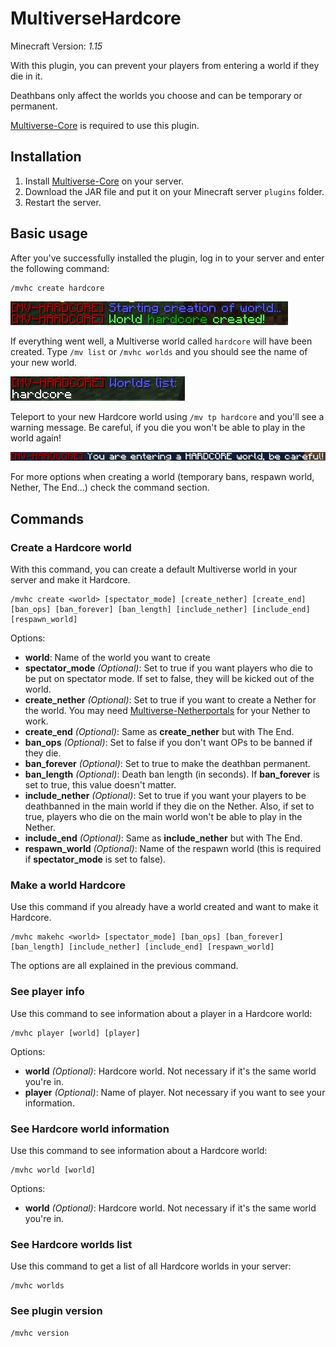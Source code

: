 # MultiverseHardcore
Minecraft Version: _1.15_

With this plugin, you can prevent your players from entering a world if they die in it.

Deathbans only affect the worlds you choose and can be temporary or permanent.

[Multiverse-Core](https://github.com/Multiverse/Multiverse-Core) is required to use this plugin.

## Installation

1. Install [Multiverse-Core](https://github.com/Multiverse/Multiverse-Core) on your server.
2. Download the JAR file and put it on your Minecraft server ``plugins`` folder.
3. Restart the server.

## Basic usage
After you've successfully installed the plugin, log in to your server and enter the following command:
```
/mvhc create hardcore
```
![World hardcore created](images/1.png)

If everything went well, a Multiverse world called ``hardcore`` will have been created.
Type ``/mv list`` or ``/mvhc worlds`` and you should see the name of your new world.

![mvhc worlds output](images/2.png)

Teleport to your new Hardcore world using ``/mv tp hardcore`` and you'll see a warning message. Be careful, if you die you won't be able to play in the world again!

![Be careful, you are entering a HARDCORE world](images/3.png)

For more options when creating a world (temporary bans, respawn world, Nether, The End...) check the command section.

## Commands

### Create a Hardcore world
With this command, you can create a default Multiverse world in your server and make it Hardcore.
```
/mvhc create <world> [spectator_mode] [create_nether] [create_end] [ban_ops] [ban_forever] [ban_length] [include_nether] [include_end] [respawn_world]
```
Options:
* __world__: Name of the world you want to create
* __spectator_mode__ _(Optional)_: Set to true if you want players who die to be put on spectator mode. If set to false, they will be kicked out of the world.
* __create_nether__ _(Optional)_: Set to true if you want to create a Nether for the world. You may need [Multiverse-Netherportals](https://github.com/Multiverse/Multiverse-Core/wiki/Install-%28NetherPortals%29) for your Nether to work.
* __create_end__ _(Optional)_: Same as __create_nether__ but with The End.
* __ban_ops__ _(Optional)_: Set to false if you don't want OPs to be banned if they die.
* __ban_forever__ _(Optional)_: Set to true to make the deathban permanent.
* __ban_length__ _(Optional)_: Death ban length (in seconds). If __ban_forever__ is set to true, this value doesn't matter.
* __include_nether__ _(Optional)_: Set to true if you want your players to be deathbanned in the main world if they die on the Nether. Also, if set to true, players who die on the main world won't be able to play in the Nether.
* __include_end__ _(Optional)_:  Same as __include_nether__ but with The End.
* __respawn_world__ _(Optional)_: Name of the respawn world (this is required if __spectator_mode__ is set to false).

### Make a world Hardcore
Use this command if you already have a world created and want to make it Hardcore.
```
/mvhc makehc <world> [spectator_mode] [ban_ops] [ban_forever] [ban_length] [include_nether] [include_end] [respawn_world]
```
The options are all explained in the previous command.

### See player info
Use this command to see information about a player in a Hardcore world:
```
/mvhc player [world] [player]
```
Options:
* __world__ _(Optional)_: Hardcore world. Not necessary if it's the same world you're in.
* __player__ _(Optional)_: Name of player. Not necessary if you want to see your information.

### See Hardcore world information
Use this command to see information about a Hardcore world:
```
/mvhc world [world]
```
Options:
* __world__ _(Optional)_: Hardcore world. Not necessary if it's the same world you're in.
### See Hardcore worlds list
Use this command to get a list of all Hardcore worlds in your server:
```
/mvhc worlds
```

### See plugin version
```
/mvhc version
```
